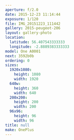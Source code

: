 ```yaml
---
aperture: f/2.0
date: 2015-12-23 11:14:44
exposure: 1/120
file: IMG_20151223_111442
gallery: 2015-peugeot-206
layout: gallery-photo
location:
  latitude: 56.407543333333
  longitude: -2.8889383333333
model: One A0001
next: 3592b0b
ordering: 0
sizes:
  1920x1080:
    height: 1080
    width: 1920
  640w:
    height: 360
    width: 640
  200x200:
    height: 200
    width: 200
  96x96:
    height: 96
    width: 96
title: null
make: OnePlus
---
```

